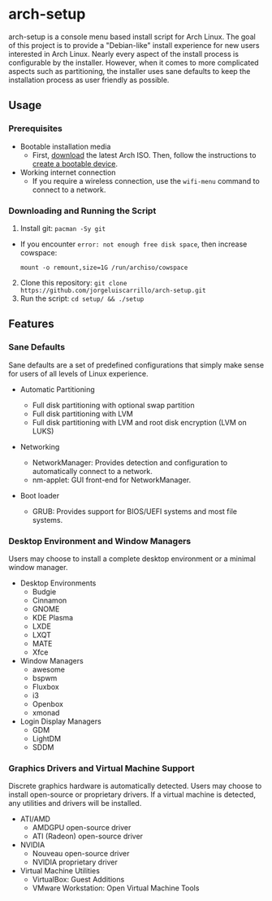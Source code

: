 # arch-setup

arch-setup is a console menu based install script for Arch Linux. The goal of this project is to
provide a "Debian-like" install experience for new users interested in Arch Linux. Nearly every
aspect of the install process is configurable by the installer. However, when it comes to more
complicated aspects such as partitioning, the installer uses sane defaults to keep the installation
process as user friendly as possible.

## Usage

### Prerequisites

* Bootable installation media
  * First, [download](https://www.archlinux.org/download/) the latest Arch ISO. Then, follow the instructions to [create a bootable device](https://wiki.archlinux.org/index.php/USB_flash_installation_media).
* Working internet connection
  * If you require a wireless connection, use the `wifi-menu` command to connect to a network.

### Downloading and Running the Script

1. Install git: `pacman -Sy git`
  * If you encounter `error: not enough free disk space`, then increase cowspace:

    `mount -o remount,size=1G /run/archiso/cowspace`

2. Clone this repository: `git clone https://github.com/jorgeluiscarrillo/arch-setup.git`
3. Run the script: `cd setup/ && ./setup`

## Features

### Sane Defaults

Sane defaults are a set of predefined configurations that simply make sense for users of all levels
of Linux experience.

* Automatic Partitioning
  * Full disk partitioning with optional swap partition
  * Full disk partitioning with LVM
  * Full disk partitioning with LVM and root disk encryption (LVM on LUKS)

* Networking
  * NetworkManager: Provides detection and configuration to automatically connect to a network.
  * nm-applet: GUI front-end for NetworkManager.

* Boot loader
  * GRUB: Provides support for BIOS/UEFI systems and most file systems.

### Desktop Environment and Window Managers

Users may choose to install a complete desktop environment or a minimal window manager.

* Desktop Environments
  * Budgie
  * Cinnamon
  * GNOME
  * KDE Plasma
  * LXDE
  * LXQT
  * MATE
  * Xfce
* Window Managers
  * awesome
  * bspwm
  * Fluxbox
  * i3
  * Openbox
  * xmonad
* Login Display Managers
  * GDM
  * LightDM
  * SDDM

### Graphics Drivers and Virtual Machine Support

Discrete graphics hardware is automatically detected. Users may choose to install open-source or
proprietary drivers. If a virtual machine is detected, any utilities and drivers will be installed.

* ATI/AMD
  * AMDGPU open-source driver
  * ATI (Radeon) open-source driver
* NVIDIA
  * Nouveau open-source driver
  * NVIDIA proprietary driver
* Virtual Machine Utilities
  * VirtualBox: Guest Additions
  * VMware Workstation: Open Virtual Machine Tools
